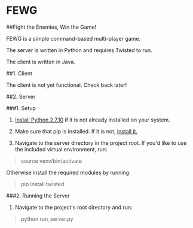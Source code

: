 # FEWG
##Fight the Enemies, Win the Game!

FEWG is a simple command-based multi-player game.

The server is written in Python and requires Twisted to run.

The client is written in Java.

##1. Client

The client is not yet functional. Check back later!

##2. Server

###1. Setup

1. [Install Python 2.7.10](https://www.python.org/downloads/) if it is not already installed on your system.

2. Make sure that pip is installed. If it is not, [install it.](https://pip.pypa.io/en/stable/installing/)

3. Navigate to the server directory in the project root. If you'd like to use the included virtual environment, run:

> source venv/bin/activate

Otherwise install the required modules by running:

> pip install twisted

###2. Running the Server

1. Navigate to the project's root directory and run:

> python run_server.py
